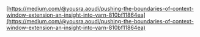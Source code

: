 
[https://medium.com/@yousra.aoudi/pushing-the-boundaries-of-context-window-extension-an-insight-into-yarn-810bf11864ea](https://medium.com/@yousra.aoudi/pushing-the-boundaries-of-context-window-extension-an-insight-into-yarn-810bf11864ea)

